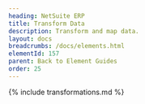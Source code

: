 ```yaml
---
heading: NetSuite ERP
title: Transform Data
description: Transform and map data.
layout: docs
breadcrumbs: /docs/elements.html
elementId: 157
parent: Back to Element Guides
order: 25
---
```


{% include transformations.md %}
